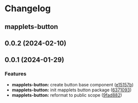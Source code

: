 # Changelog

## mapplets-button

## 0.0.2 (2024-02-10)



## 0.0.1 (2024-01-29)


### Features

* **mapplets-button:** create button base component ([e15157b](https://github.com/mapplesorg/mapplets/commit/e15157b9ed188779c9c3c01d5ba474d83f8324cd))
* **mapplets-button:** init mapplets button package ([6371093](https://github.com/mapplesorg/mapplets/commit/6371093c0d65bd3f1989face44e3cf8400f50de7))
* **mapplets-button:** reformat to public scope ([9fad882](https://github.com/mapplesorg/mapplets/commit/9fad8820741a8eecc0b552d134f573aabdd8a558))


